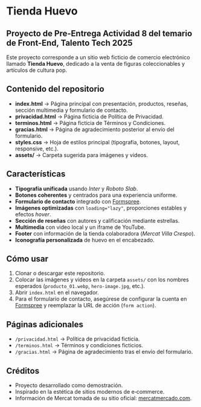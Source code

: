 # Tienda Huevo

## Proyecto de Pre-Entrega Actividad 8 del temario de Front-End, Talento Tech 2025

Este proyecto corresponde a un sitio web ficticio de comercio electrónico llamado **Tienda Huevo**, dedicado a la venta de figuras coleccionables y artículos de cultura pop.

## Contenido del repositorio

- **index.html** → Página principal con presentación, productos, reseñas, sección multimedia y formulario de contacto.
- **privacidad.html** → Página ficticia de Política de Privacidad.
- **terminos.html** → Página ficticia de Términos y Condiciones.
- **gracias.html** → Página de agradecimiento posterior al envío del formulario.
- **styles.css** → Hoja de estilos principal (tipografía, botones, layout, responsive, etc.).
- **assets/** → Carpeta sugerida para imágenes y videos.

## Características

- **Tipografía unificada** usando *Inter* y *Roboto Slab*.
- **Botones coherentes** y centrados para una experiencia uniforme.
- **Formulario de contacto** integrado con [Formspree](https://formspree.io/).
- **Imágenes optimizadas** con `loading="lazy"`, proporciones estables y efectos *hover*.
- **Sección de reseñas** con autores y calificación mediante estrellas.
- **Multimedia** con video local y un iframe de YouTube.
- **Footer** con información de la tienda colaboradora (*Mercat Villa Crespo*).
- **Iconografía personalizada** de huevo en el encabezado.

## Cómo usar

1. Clonar o descargar este repositorio.
2. Colocar las imágenes y videos en la carpeta `assets/` con los nombres esperados (`producto_01.webp`, `hero-image.jpg`, etc.).
3. Abrir `index.html` en el navegador.
4. Para el formulario de contacto, asegúrese de configurar la cuenta en [Formspree](https://formspree.io/) y reemplazar la URL de acción (`form action`).

## Páginas adicionales

- `/privacidad.html` → Política de privacidad ficticia.
- `/terminos.html` → Términos y condiciones ficticios.
- `/gracias.html` → Página de agradecimiento tras el envío del formulario.

## Créditos

- Proyecto desarrollado como demostración.
- Inspirado en la estética de sitios modernos de e‑commerce.
- Información de Mercat tomada de su sitio oficial: [mercatmercado.com](https://mercatmercado.com/).
